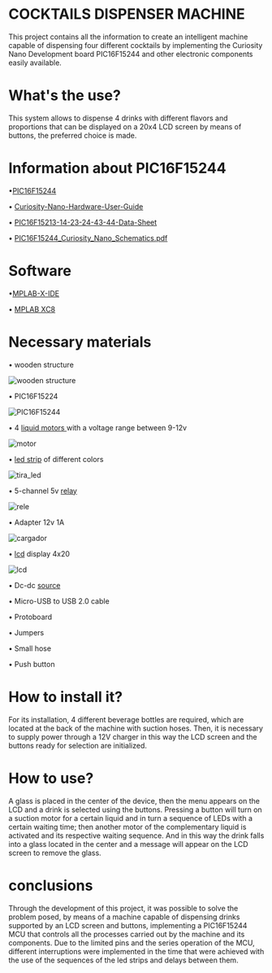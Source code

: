 # COCKTAILS DISPENSER MACHINE
This project contains all the information to create an intelligent machine capable of dispensing four different cocktails by implementing the Curiosity Nano Development board PIC16F15244 and other electronic components easily available.

# What's the use?
This system allows to dispense 4 drinks with different flavors and proportions that can be displayed on a 20x4 LCD screen by means of buttons, the preferred choice is made.

#  Information about PIC16F15244
<p> •<a href= "https://www.microchip.com/wwwproducts/en/PIC16F15244"  target="_blank">PIC16F15244 </a> </p>
<p>• <a href= "http://ww1.microchip.com/downloads/en/DeviceDoc/PIC16F15244-Curiosity-Nano-Hardware-User-Guide-DS50003045A.pdf"  target="_blank">Curiosity-Nano-Hardware-User-Guide</a>  </p>
<p> • <a href= "http://ww1.microchip.com/downloads/en/DeviceDoc/PIC16F15213-14-23-24-43-44-Data-Sheet-DS40002195B.pdf"  target="_blank">PIC16F15213-14-23-24-43-44-Data-Sheet </a> </p>
<p> • <a href= "https://ww1.microchip.com/downloads/en/DeviceDoc/PIC16F15244_Curiosity_Nano_Schematics.pdf"   target="_blank">PIC16F15244_Curiosity_Nano_Schematics.pdf </a> </p>

# Software
<p> •<a href= "https://www.microchip.com/en-us/development-tools-tools-and-software/mplab-x-ide" target="_blank">MPLAB-X-IDE</a> </p>
<p>•  <a href= "https://www.microchip.com/en-us/development-tools-tools-and-software/mplab-ecosystem-downloads-archive" target="_blank"> MPLAB XC8 </a> </p>

# Necessary materials
<p> • wooden structure </p>

![wooden structure](https://user-images.githubusercontent.com/80067586/119345046-031b4a80-bc5e-11eb-9c2d-351f99cf705d.jpg)


<p> • PIC16F15224</p>

![PIC16F15244](https://user-images.githubusercontent.com/80067586/118411455-4cfea200-b65a-11eb-9ae4-bb4275377dec.png)

<p> •  4  <a href="https://articulo.mercadolibre.com.co/MCO-545623259-mini-bomba-de-agua-3v-12v-arduino-acuario-_JM?matt_tool=99279475&matt_word=&matt_source=google&matt_campaign_id=11584883659&matt_ad_group_id=115595145969&matt_match_type=&matt_network=g&matt_device=c&matt_creative=478554425908&matt_keyword=&matt_ad_position=&matt_ad_type=pla&matt_merchant_id=116847301&matt_product_id=MCO545623259&matt_product_partition_id=311407048681&matt_target_id=pla-311407048681&gclid=CjwKCAjwhYOFBhBkEiwASF3KGVqKQa5jqAIFlsY4M6TgXeG_9Y0eAMzziLuogY2b7mwjIfVgFeqwpxoCUusQAvD_BwE" target="_blank">liquid motors </a> with a voltage range between 9-12v </p>

![motor](https://user-images.githubusercontent.com/80067586/118411520-a070f000-b65a-11eb-9a2b-62c22cb361c9.jpg)

<p>• <a href= "https://articulo.mercadolibre.com.co/MCO-540590452-cinta-led-3528-12v-5mts-siliconada-tira-luz-leds-fuente-_JM?searchVariation=46050582191#searchVariation=46050582191&position=7&search_layout=stack&type=item&tracking_id=f24ae44c-6730-4047-9268-c3f183562990" target="_blank">led strip</a> of different colors </p>

![tira_led](https://user-images.githubusercontent.com/80067586/118411590-e0d06e00-b65a-11eb-8f76-88d59be46161.jpg)

<p>• 5-channel 5v <a href= "https://articulo.mercadolibre.com.co/MCO-450495614-modulo-rele-4-canales-relay-arduino-5v-microcontrolador-pic-_JM#position=8&search_layout=stack&type=pad&tracking_id=e3a3ac68-22ad-48f9-895f-ef01dc14511c&is_advertising=true&ad_domain=VQCATCORE_LST&ad_position=8&ad_click_id=ODg2MGU1ZmEtN2VmNC00YWRkLWI4MmItYTk0NmE3NjU5MjVm" target="_blank">relay</a> </p>

![rele](https://user-images.githubusercontent.com/80067586/118411613-fcd40f80-b65a-11eb-9ac9-2d8438e9d4c4.jpg)


<p>• Adapter 12v 1A </p>

![cargador ](https://user-images.githubusercontent.com/80067586/118411722-a5826f00-b65b-11eb-9d74-4ef92be8d855.jpg)


<p>• <a href= "https://ferretronica.com/products/pantalla-display-lcd-4x20-azul-con-backlight?variant=12507901689949" target="_blank">lcd</a> display 4x20 </p>

![lcd](https://user-images.githubusercontent.com/80067586/118411657-386ed980-b65b-11eb-9776-75b2dbb37d45.jpg)

<p>• Dc-dc  <a href= "https://articulo.mercadolibre.com.co/MCO-600862443-fuente-dc-dc-lm2596-buck-converter-step-down-3a-voltaje-adj-_JM#position=7&search_layout=stack&type=item&tracking_id=a6d063ee-11fd-44a8-9150-0b5ddeb0d40a" target="_blank">source</a> </p>

<p>• Micro-USB to USB 2.0 cable </p>

<p>• Protoboard </p>

<p>• Jumpers </p>

<p>• Small hose </p>

<p>• Push button </p>

# How to install it?

For its installation, 4 different beverage bottles are required, which are located at the back of the machine with suction hoses. Then, it is necessary to supply power through a 12V charger in this way the LCD screen and the buttons ready for selection are initialized.

# How to use?

A glass is placed in the center of the device, then the menu appears on the LCD and a drink is selected using the buttons. Pressing a button will turn on a suction motor for a certain liquid and in turn a sequence of LEDs with a certain waiting time; then another motor of the complementary liquid is activated and its respective waiting sequence. And in this way the drink falls into a glass located in the center and a message will appear on the LCD screen to remove the glass.

# conclusions

Through the development of this project, it was possible to solve the problem posed, by means of a machine capable of dispensing drinks supported by an LCD screen and buttons, implementing a PIC16F15244 MCU that controls all the processes carried out by the machine and its components.
Due to the limited pins and the series operation of the MCU, different interruptions were implemented in the time that were achieved with the use of the sequences of the led strips and delays between them.

